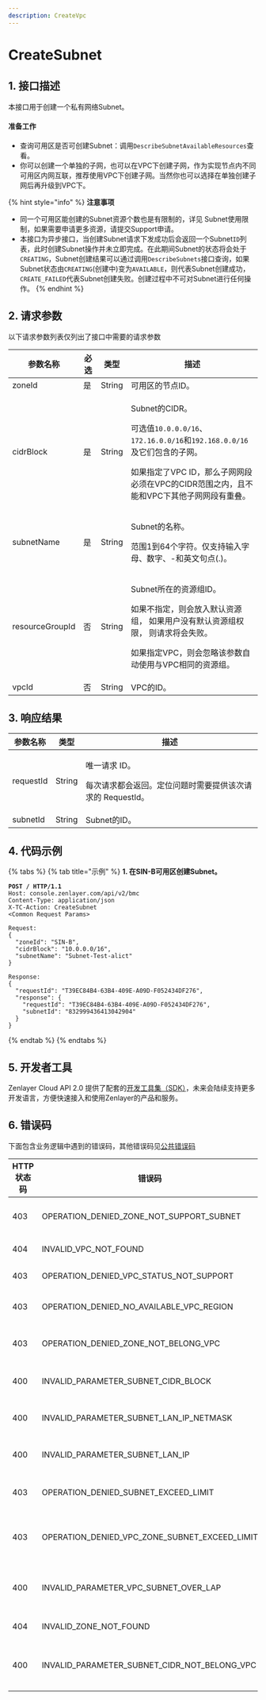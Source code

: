 ```yaml
---
description: CreateVpc
---
```


# CreateSubnet

## 1. 接口描述

本接口用于创建一个私有网络Subnet。

#### 准备工作

* 查询可用区是否可创建Subnet：调用`DescribeSubnetAvailableResources`查看。
* 你可以创建一个单独的子网，也可以在VPC下创建子网，作为实现节点内不同可用区内网互联，推荐使用VPC下创建子网。当然你也可以选择在单独创建子网后再升级到VPC下。

{% hint style="info" %}
**注意事项**

* 同一个可用区能创建的Subnet资源个数也是有限制的，详见 Subnet使用限制，如果需要申请更多资源，请提交Support申请。
* 本接口为异步接口，当创建Subnet请求下发成功后会返回一个Subnet`ID`列表，此时创建Subnet操作并未立即完成。在此期间Subnet的状态将会处于`CREATING`，Subnet创建结果可以通过调用`DescribeSubnets`接口查询，如果Subnet状态由`CREATING`(创建中)变为`AVAILABLE`，则代表Subnet创建成功，`CREATE_FAILED`代表Subnet创建失败。创建过程中不可对Subnet进行任何操作。
{% endhint %}



## 2. 请求参数

以下请求参数列表仅列出了接口中需要的请求参数

| 参数名称            | 必选 | 类型     | 描述                                                                                                                                                                               |
| --------------- | -- | ------ | -------------------------------------------------------------------------------------------------------------------------------------------------------------------------------- |
| zoneId          | 是  | String | 可用区的节点ID。                                                                                                                                                                        |
| cidrBlock       | 是  | String | <p>Subnet的CIDR。</p><p>可选值<code>10.0.0.0/16</code>、<code>172.16.0.0/16</code>和<code>192.168.0.0/16</code>及它们包含的子网。</p><p>如果指定了VPC ID，那么子网网段必须在VPC的CIDR范围之内，且不能和VPC下其他子网网段有重叠。</p> |
| subnetName      | 是  | String | <p>Subnet的名称。</p><p>范围1到64个字符。仅支持输入字母、数字、-和英文句点(.)。</p>                                                                                                                          |
| resourceGroupId | 否  | String | <p>Subnet所在的资源组ID。</p><p>如果不指定，则会放入默认资源组， 如果用户没有默认资源组权限， 则请求将会失败。</p><p>如果指定VPC，则会忽略该参数自动使用与VPC相同的资源组。</p>                                                                       |
| vpcId           | 否  | String | VPC的ID。                                                                                                                                                                          |



## 3. 响应结果

| 参数名称      | 类型     | 描述                                                       |
| --------- | ------ | -------------------------------------------------------- |
| requestId | String | <p>唯一请求 ID。</p><p>每次请求都会返回。定位问题时需要提供该次请求的 RequestId。</p> |
| subnetId  | String | Subnet的ID。                                               |



## 4. 代码示例

{% tabs %}
{% tab title="示例" %}
**1. 在SIN-B可用区创建Subnet。**

<pre class="language-json"><code class="lang-json"><strong>POST / HTTP/1.1
</strong>Host: console.zenlayer.com/api/v2/bmc
Content-Type: application/json
X-TC-Action: CreateSubnet
&#x3C;Common Request Params>

Request:
{
  "zoneId": "SIN-B",
  "cidrBlock": "10.0.0.0/16",
  "subnetName": "Subnet-Test-alict"
}

Response:
{
  "requestId": "T39EC84B4-63B4-409E-A09D-F052434DF276",
  "response": {
    "requestId": "T39EC84B4-63B4-409E-A09D-F052434DF276",
    "subnetId": "832999436413042904"
  }
}
</code></pre>
{% endtab %}
{% endtabs %}



## 5. 开发者工具

Zenlayer Cloud API 2.0 提供了配套的[开发工具集（SDK）](../../api-introduction/sdk/)，未来会陆续支持更多开发语言，方便快速接入和使用Zenlayer的产品和服务。



## 6. 错误码

下面包含业务逻辑中遇到的错误码，其他错误码见[公共错误码](../../api-introduction/instruction/commonerrorcode.md)

| HTTP状态码 | 错误码                                                 | 说明                   |
| ------- | --------------------------------------------------- | -------------------- |
| 403     | OPERATION\_DENIED\_ZONE\_NOT\_SUPPORT\_SUBNET       | 可用区不支持创建Subnet。      |
| 404     | INVALID\_VPC\_NOT\_FOUND                            | VPC不存在。              |
| 403     | OPERATION\_DENIED\_VPC\_STATUS\_NOT\_SUPPORT        | VPC状态不支持。            |
| 403     | OPERATION\_DENIED\_NO\_AVAILABLE\_VPC\_REGION       | VPC RegionId 不可用。    |
| 403     | OPERATION\_DENIED\_ZONE\_NOT\_BELONG\_VPC           | 可用区不属于VPC RegionId。  |
| 400     | INVALID\_PARAMETER\_SUBNET\_CIDR\_BLOCK             | CidrBlock 参数格式错误。    |
| 400     | INVALID\_PARAMETER\_SUBNET\_LAN\_IP\_NETMASK        | CidrBlock 掩码范围错误。    |
| 400     | INVALID\_PARAMETER\_SUBNET\_LAN\_IP                 | CidrBlock 不是私网IP。    |
| 403     | OPERATION\_DENIED\_SUBNET\_EXCEED\_LIMIT            | Subnet在可用区数量限制。      |
| 403     | OPERATION\_DENIED\_VPC\_ZONE\_SUBNET\_EXCEED\_LIMIT | VPC 可用区下Subnet数量限制。  |
| 400     | INVALID\_PARAMETER\_VPC\_SUBNET\_OVER\_LAP          | Subnet网段与VPC下的网段有重叠。 |
| 404     | INVALID\_ZONE\_NOT\_FOUND                           | 指定的区域不存在。            |
| 400     | INVALID\_PARAMETER\_SUBNET\_CIDR\_NOT\_BELONG\_VPC  | Subnet网段不属于VPC网段下。   |
